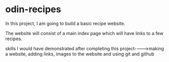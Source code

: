 # odin-recipes

In this project, I am going to build a basic recipe website.

The website will consist of a main index page which will have links to a few recipes. 

skills I would have demonstrated after completing this project---->making a website, adding links, images to the website and using git and github